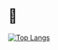# 👺
[![Top Langs](https://github-readme-stats.vercel.app/api/top-langs/?username=Kris030&layout=compact)](https://github.com/anuraghazra/github-readme-stats)
